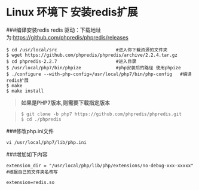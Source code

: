 # Linux 环境下 安装redis扩展
###编译安装redis
redis 驱动：下载地址为:https://github.com/phpredis/phpredis/releases
```
$ cd /usr/local/src                      #进入你下载资源的文件夹
$ wget https://github.com/phpredis/phpredis/archive/2.2.4.tar.gz
$ cd phpredis-2.2.7                      #进入目录
$ /usr/local/php7/bin/phpize             #php安装后的路径 使用phpize
$ ./configure --with-php-config=/usr/local/php7/bin/php-config   #编译redis扩展
$ make
$ make install
```

> **如果是PHP7版本,则需要下载指定版本**

>```
>$ git clone -b php7 https://github.com/phpredis/phpredis.git
>$ cd ./phpredis   
> ```

###修改php.ini文件

```
vi /usr/local/php7/lib/php.ini

```

###增加如下内容
```
extension_dir = "/usr/local/php/lib/php/extensions/no-debug-xxx-xxxxx" #根据自己的文件夹名改写

extension=redis.so
```
